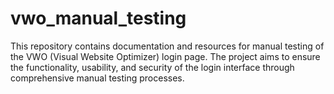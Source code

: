 # vwo_manual_testing
This repository contains documentation and resources for manual testing of the VWO (Visual Website Optimizer) login page. The project aims to ensure the functionality, usability, and security of the login interface through comprehensive manual testing processes.
